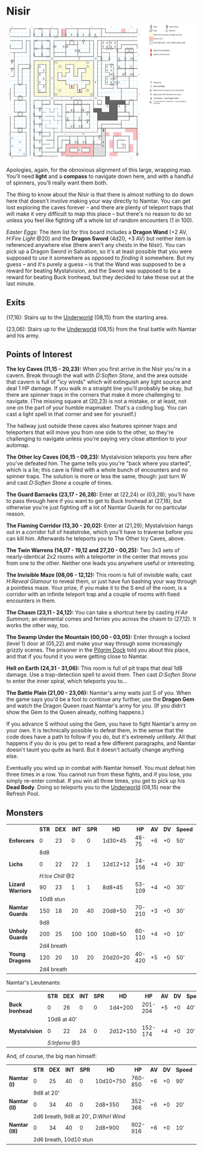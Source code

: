 # Nisir

![map](nisir.svg)

Apologies, again, for the obnoxious alignment of this large, wrapping map. You'll need **light** and a **compass** to navigate down here, and with a handful of spinners, you'll really want them both.

The thing to know about the Nisir is that there is almost nothing to do down here that doesn't involve making your way directly to Namtar. You can get lost exploring the caves forever – and there are plenty of teleport traps that will make it very difficult to map this place – but there's no reason to do so unless you feel like fighting off a whole lot of random encounters (1 in 100).

*Easter Eggs:* The item list for this board includes a **Dragon Wand** (+2 AV, *H:Fire Light* @20) and the **Dragon Sword** (4d20, +3 AV) but neither item is referenced anywhere else (there aren't any chests in the Nisir). You can pick up a Dragon Sword in Salvation, so it's at least possible that you were supposed to *use* it somewhere as opposed to *finding* it somewhere. But my guess – and it's purely a guess – is that the Wand was supposed to be a reward for beating Mystalvision, and the Sword was supposed to be a reward for beating Buck Ironhead, but they decided to take those out at the last minute.

## Exits

(17,16): Stairs up to the [Underworld](magan-underworld.md) (08,15) from the starting area.

(23,06): Stairs up to the [Underworld](magan-underworld.md) (08,15) from the final battle with Namtar and his army.

## Points of Interest

**The Icy Caves (11,15 - 20,23):** When you first arrive in the Nisir you're in a cavern. Break through the wall with *D:Soften Stone*, and the area outside that cavern is full of "icy winds" which will extinguish any light source and deal 1 HP damage. If you walk in a straight line you'll probably be okay, but there are spinner traps in the corners that make it more challenging to navigate. (The missing square at (20,23) is not a mistake, or at least, not one on the part of your humble mapmaker. That's a coding bug. You can cast a light spell in that corner and see for yourself.)

The hallway just outside these caves also features spinner traps and teleporters that will move you from one side to the other, so they're challenging to navigate unless you're paying very close attention to your automap.

**The Other Icy Caves (06,15 - 09,23):** Mystalvision teleports you here after you've defeated him. The game tells you you're "back where you started", which is a lie; this cave is filled with a whole bunch of encounters and no spinner traps. The solution is more or less the same, though: just turn W and cast *D:Soften Stone* a couple of times.

**The Guard Barracks (23,17 - 26,28):** Enter at (22,24) or (03,28); you'll have to pass through here if you want to get to Buck Ironhead at (27,18), but otherwise you're just fighting off a lot of Namtar Guards for no particular reason.

**The Flaming Corridor (13,30 - 20,02):** Enter at (21,29); Mystalvision hangs out in a corridor full of heatstroke, which you'll have to traverse before you can kill him. Afterwards he teleports you to The Other Icy Caves, above.

**The Twin Warrens (14,07 - 19,12 and 27,20 - 00,25):** Two 3x3 sets of nearly-identical 2x2 rooms with a teleporter in the center that moves you from one to the other. Neither one leads you anywhere useful or interesting.

**The Invisible Maze (08,06 - 12,12):** This room is full of invisible walls; cast *H:Reveal Glamour* to reveal them, or just have fun bashing your way through a pointless maze. Your prize, if you make it to the S end of the room, is a corridor with an infinite teleport trap and a couple of rooms with fixed encounters in them.

**The Chasm (23,11 - 24,12):** You can take a shortcut here by casting *H:Air Summon*; an elemental comes and ferries you across the chasm to (27,12). It works the other way, too.

**The Swamp Under the Mountain (00,00 - 03,05):**  Enter through a locked (level 1) door at (05,22) and make your way through some increasingly grizzly scenes. The prisoner in the [Pilgrim Dock](pilgrim-dock.md) told you about this place, and that if you found it you were getting close to Namtar.

**Hell on Earth (24,31 - 31,06):** This room is full of pit traps that deal 1d8 damage. Use a trap-detection spell to avoid them. Then cast *D:Soften Stone* to enter the inner spiral, which teleports you to...

**The Battle Plain (21,00 - 23,06):** Namtar's army waits just S of you. When the game says you'd be a fool to continue any further, use the **Dragon Gem** and watch the Dragon Queen roast Namtar's army for you. (If you didn't show the Gem to the Queen already, nothing happens.)

If you advance S without using the Gem, you have to fight Namtar's army on your own. It is technically possible to defeat them, in the sense that the code does have a path to follow if you do, but it's extremely unlikely. All that happens if you do is you get to read a few different paragraphs, and Namtar doesn't taunt you quite as hard. But it doesn't actually change anything else.

Eventually you wind up in combat with Namtar himself. You must defeat him three times in a row. You cannot run from these fights, and if you lose, you simply re-enter combat. If you win all three times, you get to pick up his **Dead Body**. Doing so teleports you to the [Underworld](magan-underworld.md) (08,15) near the Refresh Pool.

## Monsters

<table>
  <tr>
    <th></th>
    <th>STR</th>
    <th>DEX</th>
    <th>INT</th>
    <th>SPR</th>
    <th>HD</th>
    <th>HP</th>
    <th>AV</th>
    <th>DV</th>
    <th>Speed</th>
    <th>XP</th>
  </tr>
  <tr>
    <td><b>Enforcers</b></td>
    <td>0</td>
    <td>23</td>
    <td>0</td>
    <td>0</td>
    <td>1d30+45</td>
    <td>46-75</td>
    <td>+6</td>
    <td>+0</td>
    <td>50'</td>
    <td>300</td>
  </tr><tr>
    <td></td>
    <td colspan="10">8d8</td>
  </tr>
  <tr>
    <td><b>Lichs</b></td>
    <td>0</td>
    <td>22</td>
    <td>22</td>
    <td>1</td>
    <td>12d12+12</td>
    <td>24-156</td>
    <td>+4</td>
    <td>+0</td>
    <td>30'</td>
    <td>400</td>
  </tr><tr>
    <td></td>
    <td colspan="10"><i>H:Ice Chill</i> @2</td>
  </tr>
  <tr>
    <td><b>Lizard Warriors</b></td>
    <td>90</td>
    <td>23</td>
    <td>1</td>
    <td>1</td>
    <td>8d8+45</td>
    <td>53-109</td>
    <td>+4</td>
    <td>+0</td>
    <td>30'</td>
    <td>170</td>
  </tr><tr>
    <td></td>
    <td colspan="10">10d8 stun</td>
  </tr>
  <tr>
    <td><b>Namtar Guards</b></td>
    <td>150</td>
    <td>18</td>
    <td>20</td>
    <td>40</td>
    <td>20d8+50</td>
    <td>70-210</td>
    <td>+3</td>
    <td>+0</td>
    <td>30'</td>
    <td>300</td>
  </tr><tr>
    <td></td>
    <td colspan="10">9d8</td>
  </tr>
  <tr>
    <td><b>Unholy Guards</b></td>
    <td>200</td>
    <td>25</td>
    <td>100</td>
    <td>100</td>
    <td>10d6+50</td>
    <td>60-110</td>
    <td>+4</td>
    <td>+0</td>
    <td>10'</td>
    <td>400</td>
  </tr><tr>
    <td></td>
    <td colspan="10">2d4 breath</td>
  </tr>
  <tr>
    <td><b>Young Dragons</b></td>
    <td>120</td>
    <td>20</td>
    <td>10</td>
    <td>20</td>
    <td>20d20+20</td>
    <td>40-420</td>
    <td>+5</td>
    <td>+0</td>
    <td>50'</td>
    <td>400</td>
  </tr><tr>
    <td></td>
    <td colspan="10">2d4 breath</td>
  </tr>
</table>

Namtar's Lieutenants:

<table>
  <tr>
    <th></th>
    <th>STR</th>
    <th>DEX</th>
    <th>INT</th>
    <th>SPR</th>
    <th>HD</th>
    <th>HP</th>
    <th>AV</th>
    <th>DV</th>
    <th>Speed</th>
    <th>XP</th>
  </tr>
  <tr>
    <td><b>Buck Ironhead</b></td>
    <td>0</td>
    <td>26</td>
    <td>0</td>
    <td>0</td>
    <td>1d4+200</td>
    <td>201-204</td>
    <td>+5</td>
    <td>+0</td>
    <td>40'</td>
    <td>600</td>
  </tr><tr>
    <td></td>
    <td colspan="10">10d8 at 40'</td>
  </tr>
  <tr>
    <td><b>Mystalvision</b></td>
    <td>0</td>
    <td>22</td>
    <td>24</td>
    <td>0</td>
    <td>2d12+150</td>
    <td>152-174</td>
    <td>+4</td>
    <td>+0</td>
    <td>20'</td>
    <td>700</td>
  </tr><tr>
    <td></td>
    <td colspan="10"><i>S:Inferno</i> @3</td>
  </tr>
</table>

And, of course, the big man himself:

<table>
  <tr>
    <th></th>
    <th>STR</th>
    <th>DEX</th>
    <th>INT</th>
    <th>SPR</th>
    <th>HD</th>
    <th>HP</th>
    <th>AV</th>
    <th>DV</th>
    <th>Speed</th>
    <th>XP</th>
  </tr>
  <tr>
    <td><b>Namtar (I)</b></td>
    <td>0</td>
    <td>25</td>
    <td>40</td>
    <td>0</td>
    <td>10d10+750</td>
    <td>760-850</td>
    <td>+6</td>
    <td>+0</td>
    <td>90'</td>
    <td>1200</td>
  </tr><tr>
    <td></td>
    <td colspan="10">9d8 at 20'</td>
  </tr>
  <tr>
    <td><b>Namtar (II)</b></td>
    <td>0</td>
    <td>34</td>
    <td>40</td>
    <td>0</td>
    <td>2d8+350</td>
    <td>352-366</td>
    <td>+6</td>
    <td>+0</td>
    <td>20'</td>
    <td>1200</td>
  </tr><tr>
    <td></td>
    <td colspan="10">2d6 breath, 9d8 at 20', <i>D:Whirl Wind</i></td>
  </tr>
  <tr>
    <td><b>Namtar (III)</b></td>
    <td>0</td>
    <td>34</td>
    <td>40</td>
    <td>0</td>
    <td>2d8+900</td>
    <td>902-916</td>
    <td>+6</td>
    <td>+0</td>
    <td>10'</td>
    <td>1000</td>
  </tr><tr>
    <td></td>
    <td colspan="10">2d6 breath, 10d10 stun</td>
  </tr>
</table>
